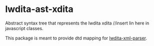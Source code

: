 # lwdita-ast-xdita

Abstract syntax tree that represents the lwdita xdita //insert lin here in javascript classes.




This package is meant to provide dtd mapping for [lwdita-xml-parser](packagelink).